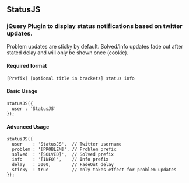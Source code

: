 ## StatusJS

### jQuery Plugin to display status notifications based on twitter updates. 

Problem updates are sticky by default. Solved/Info updates fade out after stated delay and will only be shown once (cookie).

#### Required format

    [Prefix] [optional title in brackets] status info

#### Basic Usage

    statusJS({
      user : 'StatusJS'
    });

#### Advanced Usage

    statusJS({
      user    : 'StatusJS',  // Twitter username
      problem : '[PROBLEM]', // Problem prefix
      solved  : '[SOLVED]',  // Solved prefix
      info    : '[INFO]',    // Info prefix
      delay   : 3000,        // FadeOut delay
      sticky  : true         // only takes effect for problem updates
    });